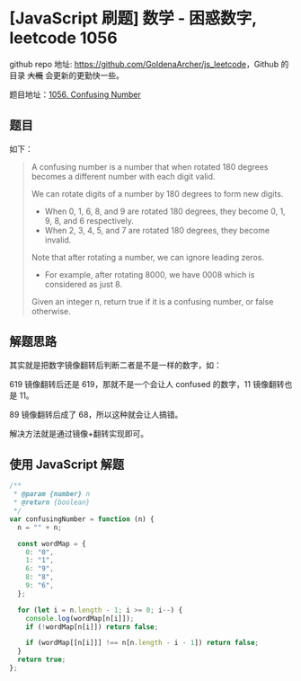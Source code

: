 # [JavaScript 刷题] 数学 - 困惑数字, leetcode 1056

github repo 地址: <https://github.com/GoldenaArcher/js_leetcode>，Github 的目录 ~~大概~~ 会更新的更勤快一些。

题目地址：[1056. Confusing Number](https://leetcode.com/problems/confusing-number/)

## 题目

如下：

> A confusing number is a number that when rotated 180 degrees becomes a different number with each digit valid.
>
> We can rotate digits of a number by 180 degrees to form new digits.
>
> - When 0, 1, 6, 8, and 9 are rotated 180 degrees, they become 0, 1, 9, 8, and 6 respectively.
> - When 2, 3, 4, 5, and 7 are rotated 180 degrees, they become invalid.
>
> Note that after rotating a number, we can ignore leading zeros.
>
> - For example, after rotating 8000, we have 0008 which is considered as just 8.
>
> Given an integer n, return true if it is a confusing number, or false otherwise.

## 解题思路

其实就是把数字镜像翻转后判断二者是不是一样的数字，如：

619 镜像翻转后还是 619，那就不是一个会让人 confused 的数字，11 镜像翻转也是 11。

89 镜像翻转后成了 68，所以这种就会让人搞错。

解决方法就是通过镜像+翻转实现即可。

## 使用 JavaScript 解题

```javascript
/**
 * @param {number} n
 * @return {boolean}
 */
var confusingNumber = function (n) {
  n = "" + n;

  const wordMap = {
    0: "0",
    1: "1",
    6: "9",
    8: "8",
    9: "6",
  };

  for (let i = n.length - 1; i >= 0; i--) {
    console.log(wordMap[n[i]]);
    if (!wordMap[n[i]]) return false;

    if (wordMap[[n[i]]] !== n[n.length - i - 1]) return false;
  }
  return true;
};
```
